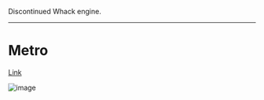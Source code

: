 Discontinued Whack engine.

---

# Metro

[Link](https://github.com/hydroperx/metro)

![image](https://github.com/user-attachments/assets/d4c6cf5f-0538-45d3-8450-e4d77eb8b29a)
